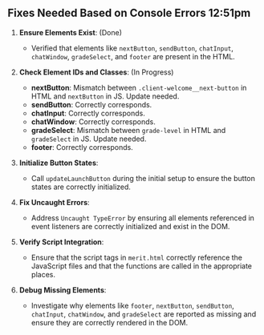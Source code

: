## Fixes Needed Based on Console Errors 12:51pm

1. **Ensure Elements Exist**: (Done)
   - Verified that elements like `nextButton`, `sendButton`, `chatInput`, `chatWindow`, `gradeSelect`, and `footer` are present in the HTML.

2. **Check Element IDs and Classes**: (In Progress)
   - **nextButton**: Mismatch between `.client-welcome__next-button` in HTML and `nextButton` in JS. Update needed.
   - **sendButton**: Correctly corresponds.
   - **chatInput**: Correctly corresponds.
   - **chatWindow**: Correctly corresponds.
   - **gradeSelect**: Mismatch between `grade-level` in HTML and `gradeSelect` in JS. Update needed.
   - **footer**: Correctly corresponds.

3. **Initialize Button States**:
   - Call `updateLaunchButton` during the initial setup to ensure the button states are correctly initialized.

4. **Fix Uncaught Errors**:
   - Address `Uncaught TypeError` by ensuring all elements referenced in event listeners are correctly initialized and exist in the DOM.

5. **Verify Script Integration**:
   - Ensure that the script tags in `merit.html` correctly reference the JavaScript files and that the functions are called in the appropriate places.

6. **Debug Missing Elements**:
   - Investigate why elements like `footer`, `nextButton`, `sendButton`, `chatInput`, `chatWindow`, and `gradeSelect` are reported as missing and ensure they are correctly rendered in the DOM.